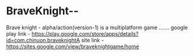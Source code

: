 # BraveKnight--
Brave knight - alpha/action(version-1) is a multiplatform game ....... google play link - https://play.google.com/store/apps/details?id=com.chinuon.braveknightA   site link - https://sites.google.com/view/braveknightgame/home

